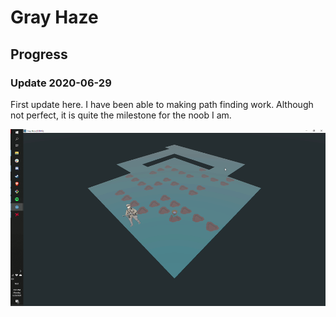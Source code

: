 # Gray Haze

## Progress

### Update 2020-06-29

First update here. I have been able to making path finding work. Although not perfect, it is quite the milestone for the noob I am.

![docs/progress/01-pathfinding.gif](docs/progress/01-pathfinding.gif)
